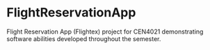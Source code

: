 # FlightReservationApp
Flight Reservation App (Flightex) project for CEN4021 demonstrating software abilities developed throughout the semester.
